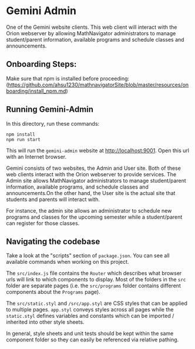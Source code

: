 # Gemini Admin

One of the Gemini website clients. This web client will interact with the Orion webserver by allowing MathNavigator administrators to manage student/parent information, available programs and schedule classes and announcements.

## Onboarding Steps:

Make sure that npm is installed before proceeding: (https://github.com/ahsu1230/mathnavigatorSite/blob/master/resources/onboarding/install_npm.md)

## Running Gemini-Admin

In this directory, run these commands:

```
npm install
npm run start
```

This will run the `gemini-admin` website at <http://localhost:9001>. Open this url with an Internet browser.

Gemini consists of two websites, the Admin and User site. Both of these web clients interact with the Orion webserver to provide 
services. The Admin site allows MathNavigator administrators to manage student/parent information, available programs, and schedule classes and announcements.On the other hand, the User site is the actual site that students and parents will interact with.

For instance, the admin site allows an administrator to schedule new programs and classes for the upcoming semester while a student/parent can register for those classes.

## Navigating the codebase

Take a look at the "scripts" section of `package.json`. You can see all available commands when working on this project.

The `src/index.js` file contains the `Router` which describes what browser urls will link to which components to display. Most of the folders in the `src` folder are separate pages (i.e. the `src/programs` folder contains different components about the `Programs` page).

The `src/static.styl` and `/src/app.styl` are CSS styles that can be applied to multiple pages. `app.styl` conveys styles across all pages while the `static.styl` defines variables and constants which can be imported / inherited into other style sheets.

In general, style sheets and unit tests should be kept within the same component folder so they can easily be referenced via relative pathing.